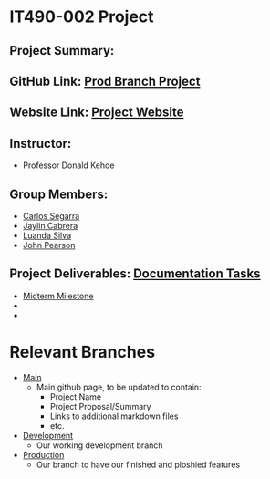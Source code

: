 # IT490-002 Project

## Project Summary: <Place Holder>

## GitHub Link: [Prod Branch Project](#)

## Website Link: [Project Website](#)

## Instructor:

- Professor Donald Kehoe

## Group Members:

- [Carlos Segarra](https://github.com/Carlomos7)
- [Jaylin Cabrera](https://github.com/jaylincabrera10)
- [Luanda Silva](https://github.com/LuandaS)
- [John Pearson](https://github.com/jmpearson135)

## Project Deliverables: [Documentation Tasks](https://github.com/users/Carlomos6/projects/4/)

- [Midterm Milestone](https://github.com/Carlomos6/IT490-002/milestone/1)
-
-

# Relevant Branches

- [Main]()
  - Main github page, to be updated to contain:
    - Project Name
    - Project Proposal/Summary
    - Links to additional markdown files
    - etc.
- [Development]()
  - Our working development branch
- [Production]()
  - Our branch to have our finished and ploshied features
